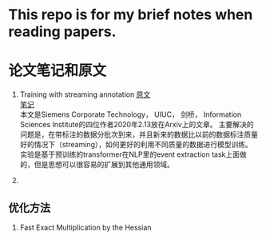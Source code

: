 # This repo is for my brief notes when reading papers.

# 论文笔记和原文
1. Training with streaming annotation
[原文](https://arxiv.org/abs/2002.04165)<br>
[笔记](https://github.com/KilluaKukuroo/paper-reading/blob/master/Training%20with%20streaming%20annotation.pdf)<br>
本文是Siemens Corporate Technology， UIUC， 剑桥， Information Sciences Institute的四位作者2020年2.13放在Arxiv上的文章。
主要解决的问题是，在带标注的数据分批次到来，并且新来的数据比以前的数据标注质量好的情况下（streaming），如何更好的利用不同质量的数据进行模型训练。
实验是基于预训练的transformer在NLP里的event extraction task上面做的，但是思想可以很容易的扩展到其他通用领域。

2. 



## 优化方法
1. Fast Exact Multiplication by the Hessian
